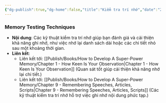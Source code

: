 ```yaml
---
{"dg-publish":true,"dg-home":false,"title":"Kiểm tra trí nhớ","date":"2024-08-31","tags":["#books","#memory","#How_to_Develop_A_Super_Power_Memory"],"Chương":"Chương3","dg-path":"Books/How to Develop A Super-Power Memory/Chapter 3 - Test Your Memory.md","permalink":"/books/how-to-develop-a-super-power-memory/chapter-3-test-your-memory/","dgPassFrontmatter":true,"noteIcon":"","updated":"2025-01-30T23:54:03.664+07:00"}
---
```


### Memory Testing Techniques

- **Nội dung**: Các kỹ thuật kiểm tra trí nhớ giúp bạn đánh giá và cải thiện khả năng ghi nhớ, như việc nhớ lại danh sách dài hoặc các chi tiết nhỏ sau một khoảng thời gian.
- **Liên kết**:
    - Liên kết tới: [[Publish/Books/How to Develop A Super-Power Memory/Chapter 1 - How Keen Is Your Observation\|Chapter 1 - How Keen Is Your Observation]] (Quan sát tốt giúp cải thiện khả năng nhớ lại chi tiết.)
    - Liên kết tới: [[Publish/Books/How to Develop A Super-Power Memory/Chapter 9 - Remembering Speeches, Articles, Scripts\|Chapter 9 - Remembering Speeches, Articles, Scripts]] (Các kỹ thuật kiểm tra trí nhớ hỗ trợ việc ghi nhớ nội dung phức tạp.)